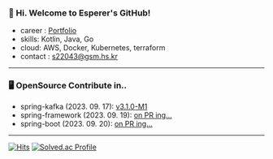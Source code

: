 ### 👋 Hi. Welcome to Esperer's GitHub! 

- career : [Portfolio](https://esperer.notion.site/7bfaadd95dc2420198988a89b1de168c?pvs=4)
- skills: Kotlin, Java, Go
- cloud: AWS, Docker, Kubernetes, terraform
- contact : s22043@gsm.hs.kr

---

### 🖥 OpenSource Contribute in..

- spring-kafka (2023. 09. 17): [v3.1.0-M1](https://github.com/spring-projects/spring-kafka/releases/tag/v3.1.0-M1)  
- spring-framework (2023. 09. 19): [on PR ing...](https://github.com/spring-projects/spring-framework/pull/31264)
- spring-boot (2023. 09. 20): [on PR ing...](https://github.com/spring-projects/spring-boot/pull/37491)

---


[![Hits](https://hits.seeyoufarm.com/api/count/incr/badge.svg?url=https://github.com/esperar&count_bg=%239576FF&title_bg=%23555555&icon=kotlin.svg&icon_color=%23E7E7E7&title=hits&edge_flat=false)](https://hits.seeyoufarm.com) [![Solved.ac Profile](http://mazassumnida.wtf/api/mini/generate_badge?boj=huemang)](https://solved.ac/huemang) 
